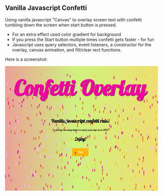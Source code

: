 Vanilla Javascript Confetti
---
Using vanilla javascript "Canvas" to overlay screen text with confetti tumbling down the screen when start button is pressed.

- For an extra effect used color gradient for background
- If you press the Start button multiple times confetti gets faster - for fun
- Javascript uses query selectors, event listeners, a constructor for the overlay, canvas animation, and fill/clear rect functions.

Here is a screenshot:

![title](Capture.PNG)